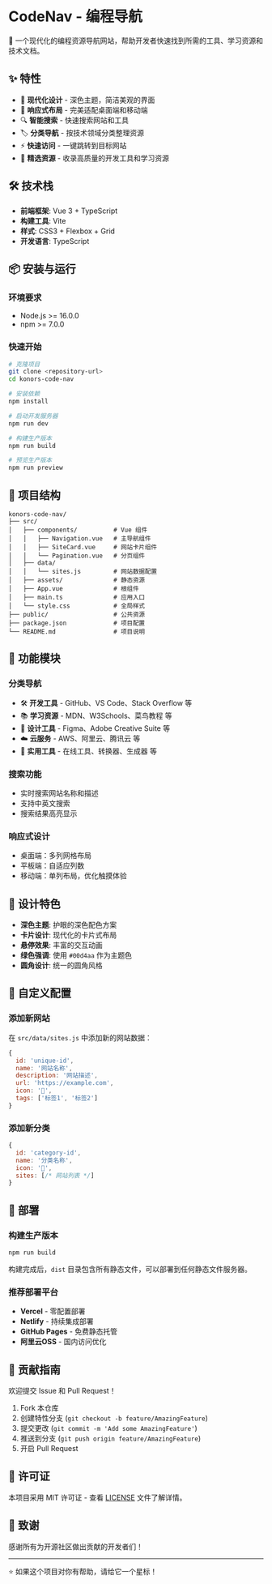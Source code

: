 # CodeNav - 编程导航

🚀 一个现代化的编程资源导航网站，帮助开发者快速找到所需的工具、学习资源和技术文档。

## ✨ 特性

- 🎨 **现代化设计** - 深色主题，简洁美观的界面
- 📱 **响应式布局** - 完美适配桌面端和移动端
- 🔍 **智能搜索** - 快速搜索网站和工具
- 🏷️ **分类导航** - 按技术领域分类整理资源
- ⚡ **快速访问** - 一键跳转到目标网站
- 🎯 **精选资源** - 收录高质量的开发工具和学习资源

## 🛠️ 技术栈

- **前端框架**: Vue 3 + TypeScript
- **构建工具**: Vite
- **样式**: CSS3 + Flexbox + Grid
- **开发语言**: TypeScript

## 📦 安装与运行

### 环境要求

- Node.js >= 16.0.0
- npm >= 7.0.0

### 快速开始

```bash
# 克隆项目
git clone <repository-url>
cd konors-code-nav

# 安装依赖
npm install

# 启动开发服务器
npm run dev

# 构建生产版本
npm run build

# 预览生产版本
npm run preview
```

## 📁 项目结构

```
konors-code-nav/
├── src/
│   ├── components/          # Vue 组件
│   │   ├── Navigation.vue   # 主导航组件
│   │   ├── SiteCard.vue     # 网站卡片组件
│   │   └── Pagination.vue   # 分页组件
│   ├── data/
│   │   └── sites.js         # 网站数据配置
│   ├── assets/              # 静态资源
│   ├── App.vue              # 根组件
│   ├── main.ts              # 应用入口
│   └── style.css            # 全局样式
├── public/                  # 公共资源
├── package.json             # 项目配置
└── README.md                # 项目说明
```

## 🎯 功能模块

### 分类导航
- 🛠️ **开发工具** - GitHub、VS Code、Stack Overflow 等
- 📚 **学习资源** - MDN、W3Schools、菜鸟教程 等
- 🎨 **设计工具** - Figma、Adobe Creative Suite 等
- ☁️ **云服务** - AWS、阿里云、腾讯云 等
- 🔧 **实用工具** - 在线工具、转换器、生成器 等

### 搜索功能
- 实时搜索网站名称和描述
- 支持中英文搜索
- 搜索结果高亮显示

### 响应式设计
- 桌面端：多列网格布局
- 平板端：自适应列数
- 移动端：单列布局，优化触摸体验

## 🎨 设计特色

- **深色主题**: 护眼的深色配色方案
- **卡片设计**: 现代化的卡片式布局
- **悬停效果**: 丰富的交互动画
- **绿色强调**: 使用 `#00d4aa` 作为主题色
- **圆角设计**: 统一的圆角风格

## 🔧 自定义配置

### 添加新网站

在 `src/data/sites.js` 中添加新的网站数据：

```javascript
{
  id: 'unique-id',
  name: '网站名称',
  description: '网站描述',
  url: 'https://example.com',
  icon: '🌟',
  tags: ['标签1', '标签2']
}
```

### 添加新分类

```javascript
{
  id: 'category-id',
  name: '分类名称',
  icon: '🎯',
  sites: [/* 网站列表 */]
}
```

## 🚀 部署

### 构建生产版本

```bash
npm run build
```

构建完成后，`dist` 目录包含所有静态文件，可以部署到任何静态文件服务器。

### 推荐部署平台

- **Vercel** - 零配置部署
- **Netlify** - 持续集成部署
- **GitHub Pages** - 免费静态托管
- **阿里云OSS** - 国内访问优化

## 🤝 贡献指南

欢迎提交 Issue 和 Pull Request！

1. Fork 本仓库
2. 创建特性分支 (`git checkout -b feature/AmazingFeature`)
3. 提交更改 (`git commit -m 'Add some AmazingFeature'`)
4. 推送到分支 (`git push origin feature/AmazingFeature`)
5. 开启 Pull Request

## 📄 许可证

本项目采用 MIT 许可证 - 查看 [LICENSE](LICENSE) 文件了解详情。

## 🙏 致谢

感谢所有为开源社区做出贡献的开发者们！

---

⭐ 如果这个项目对你有帮助，请给它一个星标！

